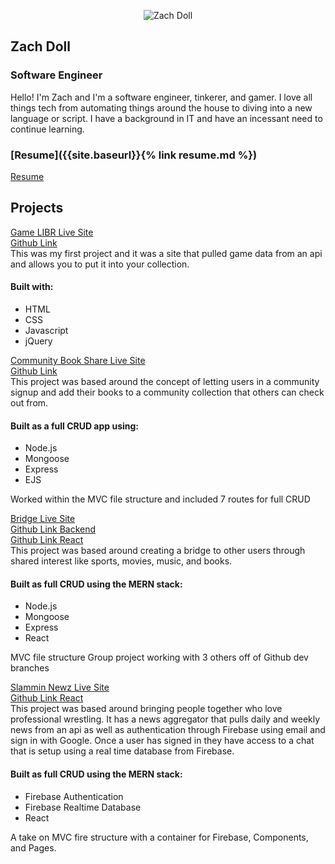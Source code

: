 <p align="center">
<img src="https://i.imgur.com/735DznM.png" alt="Zach Doll" title="My Picture" />
</p>  

## Zach Doll
### Software Engineer

Hello! I'm Zach and I'm a software engineer, tinkerer, and gamer. I love all things tech from automating things around the house to diving into a new language or script. I have a background in IT and have an incessant need to continue learning.  

### [Resume]({{site.baseurl}}{% link resume.md %})
<a href="{{site.baseurl}}{% link resume.md %}" class="btn">Resume</a>

## Projects
[Game LIBR Live Site](https://game-libr.herokuapp.com/)  
[Github Link](https://github.com/elanmoridin/game-libr)  
This was my first project and it was a site that pulled game data from an api and allows you to put it into your collection.  

#### Built with:
- HTML  
- CSS  
- Javascript  
- jQuery  

[Community Book Share Live Site](https://community-book-share.herokuapp.com/)  
[Github Link](https://github.com/elanmoridin/book-share)  
This project was based around the concept of letting users in a community signup and add their books to a community collection that others can check out from.  

#### Built as a full CRUD app using:
- Node.js  
- Mongoose  
- Express  
- EJS  

Worked within the MVC file structure and included 7 routes for full CRUD

[Bridge Live Site](https://bridge-app-react.herokuapp.com/)  
[Github Link Backend](https://github.com/elanmoridin/bridge-api)  
[Github Link React](https://github.com/elanmoridin/bridge-api)  
This project was based around creating a bridge to other users through shared interest like sports, movies, music, and books.  

#### Built as full CRUD using the MERN stack:
- Node.js  
- Mongoose  
- Express  
- React  

MVC file structure Group project working with 3 others off of Github dev branches  

[Slammin Newz Live Site](https://slammin-newz.web.app/)  
[Github Link React](https://github.com/elanmoridin/slammin-front-end)   
This project was based around bringing people together who love professional wrestling. It has a news aggregator that pulls daily and weekly news from an api as well as authentication through Firebase using email and sign in with Google. Once a user has signed in they have access to a chat that is setup using a real time database from Firebase.

#### Built as full CRUD using the MERN stack: 
- Firebase Authentication
- Firebase Realtime Database
- React  

A take on MVC fire structure with a container for Firebase, Components, and Pages.
